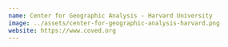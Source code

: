 ```yaml
---
name: Center for Geographic Analysis - Harvard University
image: ../assets/center-for-geographic-analysis-harvard.png
website: https://www.coved.org
---
```

